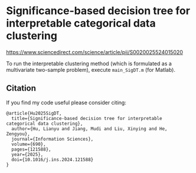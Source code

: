 # Significance-based decision tree for interpretable categorical data clustering
https://www.sciencedirect.com/science/article/pii/S0020025524015020

To run the interpretable clustering method (which is formulated as a multivariate two-sample problem), execute `main_SigDT.m` (for Matlab).

## Citation

If you find my code useful please consider citing:

    @article{Hu2025SigDT,
      title={Significance-based decision tree for interpretable categorical data clustering},
      author={Hu, Lianyu and Jiang, Mudi and Liu, Xinying and He, Zengyou},
      journal={Information Sciences},
      volume={690},
      pages={121588},
      year={2025},
      doi={10.1016/j.ins.2024.121588}
    }
